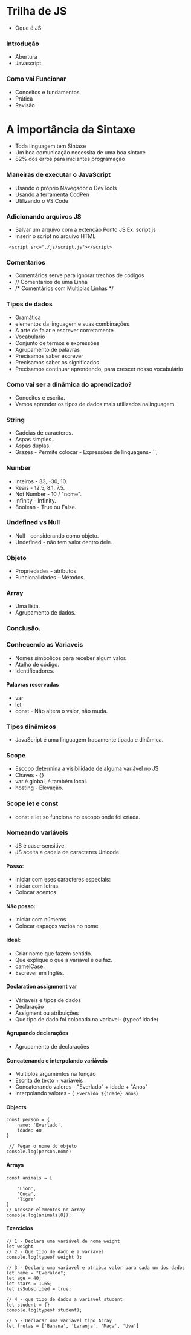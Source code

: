 # Trilha de JS
- Oque é JS
### Introdução
- Abertura
- Javascript

### Como vai Funcionar
- Conceitos e fundamentos
- Prática
- Revisão

# A importância da Sintaxe
- Toda linguagem tem Sintaxe
- Um boa comunicação necessita de uma boa sintaxe
- 82% dos erros para iniciantes programação

### Maneiras de executar o JavaScript
- Usando o próprio Navegador o DevTools
- Usando a ferramenta CodPen
- Utilizando o VS Code

### Adicionando arquivos JS
- Salvar um arquivo com a extenção Ponto JS Ex. script.js
- Inserir o script no arquivo HTML 
```
 <script src="./js/script.js"></script>
```
### Comentarios
- Comentários serve para ignorar trechos de códigos
- // Comentarios de uma Linha 
- /* Comentários com Multiplas Linhas */

### Tipos de dados
- Gramática
- elementos da linguagem e suas combinações
- A arte de falar e escrever corretamente
- Vocabulário
- Conjunto de termos e expressões
- Agrupamento de palavras
- Precisamos saber escrever
- Precisamos saber os significados
- Precisamos continuar aprendendo, para crescer nosso vocabulário

### Como vai ser a dinâmica do aprendizado?
- Conceitos e escrita.
- Vamos aprender os tipos de dados mais utilizados nalinguagem.

### String
- Cadeias de caracteres.
- Aspas simples .
- Aspas duplas.
- Grazes - Permite colocar - Expressões de linguagens- ``, 

### Number
- Inteiros - 33, -30, 10.
- Reais - 12.5, 8.1, 7.5.
- Not Number - 10 / "nome".
- Infinity - Infinity.
- Boolean - True ou False.

### Undefined vs Null
- Null -  considerando como objeto.
- Undefined -  não tem valor dentro dele.

### Objeto
- Propriedades - atributos.
- Funcionalidades - Métodos.

### Array
- Uma lista.
- Agrupamento de dados.

### Conclusão.

### Conhecendo as Variaveis
- Nomes simbolicos para receber algum valor.
- Atalho de código.
- Identificadores.
#### Palavras reservadas
- var
- let
- const - Não altera o valor, não muda.

### Tipos dinâmicos
- JavaScript é uma linguagem fracamente tipada e dinâmica.

### Scope
- Escopo determina a visibilidade de alguma variável no JS
- Chaves - {}
- var é global, é também local.
- hosting - Elevação.

### Scope  let e const
- const e let so funciona no escopo onde foi criada.

### Nomeando variáveis
- JS é case-sensitive.
- JS aceita a cadeia de caracteres Unicode.

#### Posso:
- Iniciar com eses caracteres especiais:
- Iniciar com letras.
- Colocar acentos.
#### Não posso:
- Iniciar com números
- Colocar espaços vazios no nome

#### Ideal:
- Criar nome que fazem sentido.
- Que explique o que a variavel é ou faz.
- camelCase.
- Escrever em Inglês.

#### Declaration assignment var
- Váriaveis e tipos de dados
- Declaração 
- Assigment ou atribuições
- Que tipo de dado foi colocada na variavel- (typeof idade)

#### Agrupando declarações
- Agrupamento de declarações

#### Concatenando e interpolando variáveis
- Multiplos argumentos na função
- Escrita de texto + variaveis 
- Concatenando valores - "Everlado" + idade + "Anos"
- Interpolando valores - (` Everaldo ${idade} anos`)

#### Objects
```
const person = {
    name: 'Everlado',
    idade: 40
}
 
 // Pegar o nome do objeto
console.log(person.nome)
```

#### Arrays
```
const animals = [

    'Lion',
    'Onça',
    'Tigre'
]
// Acessar elementos no array
console.log(animals[0]);

```

#### Exercícios
```
// 1 - Declare uma variável de nome weight
let weight
// 2 - Que tipo de dado é a variavel
console.log(typeof weight );

// 3 - Declare uma variavel e atribua valor para cada um dos dados
let name = "Everaldo";
let age = 40;
let stars = 1.65;
let isSubscribed = true;

// 4 - que tipo de dados a variavel student
let student = {}
console.log(typeof student);

// 5 - Declarar uma variavel tipo Array
let frutas = ['Banana', 'Laranja', 'Maça', 'Uva']

```




